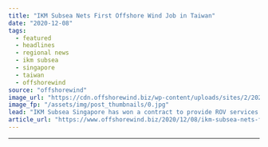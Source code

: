 ```yaml
---
title: "IKM Subsea Nets First Offshore Wind Job in Taiwan"
date: "2020-12-08"
tags: 
  - featured
  - headlines
  - regional news
  - ikm subsea
  - singapore
  - taiwan
  - offshorewind
source: "offshorewind"
image_url: "https://cdn.offshorewind.biz/wp-content/uploads/sites/2/2020/12/08091003/IKM-Subsea-Wins-First-Offshore-Wind-Contract-in-Taiwan.jpg"
image_fp: "/assets/img/post_thumbnails/0.jpg"
lead: "IKM Subsea Singapore has won a contract to provide ROV services at an offshore"
article_url: "https://www.offshorewind.biz/2020/12/08/ikm-subsea-nets-first-offshore-wind-job-in-taiwan/"
---
```


---
